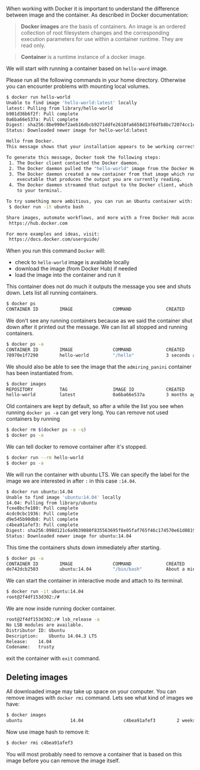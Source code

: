 When working with Docker it is important to understand the difference
between image and the container. As described in Docker documentation:

> **Docker images** are the basis of containers. An image is an ordered
> collection of root filesystem changes and the corresponding execution
> parameters for use within a container runtime. They are read only.


> **Container** is a runtime instance of a docker image.

We will start with running a container based on `hello-word` image.

Please run all the following commands in your home directory. Otherwise you
can encounter problems with mounting local volumes.

```sh
$ docker run hello-world
Unable to find image 'hello-world:latest' locally
latest: Pulling from library/hello-world
b901d36b6f2f: Pull complete
0a6ba66e537a: Pull complete
Digest: sha256:8be990ef2aeb16dbcb9271ddfe2610fa6658d13f6dfb8bc72074cc1ca36966a7
Status: Downloaded newer image for hello-world:latest

Hello from Docker.
This message shows that your installation appears to be working correctly.

To generate this message, Docker took the following steps:
 1. The Docker client contacted the Docker daemon.
 2. The Docker daemon pulled the "hello-world" image from the Docker Hub.
 3. The Docker daemon created a new container from that image which runs the
    executable that produces the output you are currently reading.
 4. The Docker daemon streamed that output to the Docker client, which sent it
    to your terminal.

To try something more ambitious, you can run an Ubuntu container with:
 $ docker run -it ubuntu bash

Share images, automate workflows, and more with a free Docker Hub account:
 https://hub.docker.com

For more examples and ideas, visit:
 https://docs.docker.com/userguide/
```
When you run this command `Docker` will:
* check to `hello-world` image is available locally
* download the image (from Docker Hub) if needed
* load the image into the container and run it

This container does not do much it outputs the message you see and shuts down.
Lets list all running containers.
```sh
$ docker ps
CONTAINER ID        IMAGE               COMMAND             CREATED             STATUS              PORTS               NAMES
```
We don't see any running containers because as we said the container shut down
after it printed out the message. We can list all stopped and running containers.
```sh
$ docker ps -a
CONTAINER ID        IMAGE               COMMAND             CREATED             STATUS                     PORTS               NAMES
78970e1f7290        hello-world         "/hello"            3 seconds ago       Exited (0) 2 seconds ago                       admiring_panini
```
We should also be able to see the image that the `admiring_panini` container
has been instantiated from.
```sh
$ docker images
REPOSITORY          TAG                 IMAGE ID            CREATED             VIRTUAL SIZE
hello-world         latest              0a6ba66e537a        3 months ago        960 B
```
Old containers are kept by default, so after a while the list you see when
running `docker ps -a` can get very long. You can remove not used containers
by running
```sh
$ docker rm $(docker ps -a -q)
$ docker ps -a
```
We can tell docker to remove container after it's stopped.
```sh
$ docker run --rm hello-world
$ docker ps -a
```

We will run the container with ubuntu LTS. We can specify the label for the
image we are interested in after `:` in this case `:14.04`.
```sh
$ docker run ubuntu:14.04
Unable to find image 'ubuntu:14.04' locally
14.04: Pulling from library/ubuntu
fcee8bcfe180: Pull complete
4cdc0cbc1936: Pull complete
d9e545b90db8: Pull complete
c4bea91afef3: Pull complete
Digest: sha256:098d121c6a9b39080f835563695f8e05faf765f46c174570e61d08197e82b820
Status: Downloaded newer image for ubuntu:14.04
```
This time the containers shuts down immediately after starting.
```sh
$ docker ps -a
CONTAINER ID        IMAGE               COMMAND             CREATED              STATUS                          PORTS               NAMES
de742dcb2503        ubuntu:14.04        "/bin/bash"         About a minute ago   Exited (0) About a minute ago                       fervent_saha
```
We can start the container in interactive mode and attach to its terminal.
```sh
$ docker run -it ubuntu:14.04
root@2f4df153d302:/#
```
We are now inside running docker container.
```sh
root@2f4df153d302:/# lsb_release -a
No LSB modules are available.
Distributor ID:	Ubuntu
Description:	Ubuntu 14.04.3 LTS
Release:	14.04
Codename:	trusty
```
exit the container with `exit` command.

## Deleting images
All downloaded image may take up space on your computer.
You can remove images with `docker rmi` command. Lets see
what kind of images we have:
```sh
$ docker images
ubuntu                  14.04               c4bea91afef3        2 weeks ago         187.9 MB
```
Now use image hash to remove it:
```sh
$ docker rmi c4bea91afef3
```
You will most probably need to remove a container that is based on this image
before you can remove the image itself.